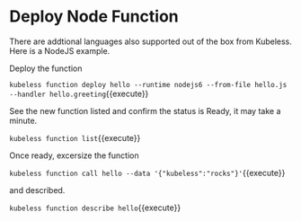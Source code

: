 # Deploy Node Function #

There are addtional languages also supported out of the box from Kubeless. Here is a NodeJS example.

Deploy the function

`kubeless function deploy hello --runtime nodejs6 --from-file hello.js --handler hello.greeting`{{execute}}

See the new function listed and confirm the status is Ready, it may take a minute.

`kubeless function list`{{execute}}

Once ready, excersize the function

`kubeless function call hello --data '{"kubeless":"rocks"}'`{{execute}}


and described.

`kubeless function describe hello`{{execute}}